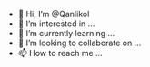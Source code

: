 - 👋 Hi, I’m @Qanlikol
- 👀 I’m interested in ...
- 🌱 I’m currently learning ...
- 💞️ I’m looking to collaborate on ...
- 📫 How to reach me ...

<!---
Qanlikol/Qanlikol is a ✨ special ✨ repository because its `README.md` (this file) appears on your GitHub profile.
You can click the Preview link to take a look at your changes.
--->
